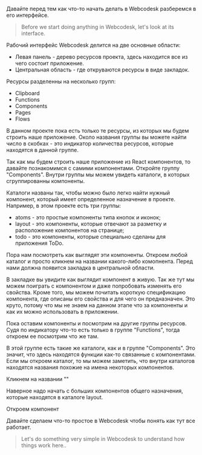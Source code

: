Давайте перед тем как что-то начать делать в Webcodesk разберемся в его интерфейсе. 

> Before we start doing anything in Webcodesk, let's look at its interface.

Рабочий интерфейс Webcodesk делится на две основные области:
* Левая панель - дерево ресурсов проекта, здесь находится все из чего состоит приложение.
* Центральная область - где откруваются ресурсы в виде закладок.

Ресурсы разделенны на несколько групп:
* Clipboard
* Functions
* Components
* Pages
* Flows

В данном проекте пока есть только те ресурсы, из которых мы будем строить наше приложение.
Около названия группы вы можете найти число в скобках - это индикатор количества ресурсов, которые находятся в данной группе.

Так как мы будем строить наше приложение из React компонентов, то давайте познакомимся с самими компонентами.
Откройте группу "Components". Внутри группы мы можем увидеть каталоги, в которых сгруппированны компоненты.

Каталоги названы так, чтобы можно было легко найти нужный компонент, который имеет определенное назначение в проекте.
Например, в этом проекте есть три группы:
* atoms - это простые компоненты типа кнопок и иконок;
* layout - это компоненты, которые отвечают за разметку и расположение компонентов на странице;
* todo - это компоненты, которые специально сделаны для приложения ToDo.

Пора нам посмотреть как выглядят эти компоненты. Откроем любой каталог и просто кликнем на названии какого-либо комопнента.
Перед нами должна появится закладка в центральной области.

В закладке вы увидите как выглядит компонент в живую. Так же тут мы можем поиграть с компонентом и даже попробовать изменять его свойства.
Кроме того, мы можем почитать короткую спецификацию компонента, где описаны его свойства и для чего он предназначен.
Это круто, потому что мы не знаем на данном этапе что за компоненты и как их можно использовать в приложении. 

Пока оставим компоненты и посмотрим на другие группы ресурсов. Судя по индикатору что-то есть только в группе "Functions", тогда откроем ее посмотрим что же там.

В этой группе есть такие же каталоги, как и в группе "Components". Это значит, что здесь находятся функции как-то связанные с компонентами.
Если мы откроем каталог, то мы можем заметить, что внутри каталогов находятся названия похожие на имена некоторых компонентов.

Кликнем на названии ""  

Наверное надо начать с больших компонентов общего назначения, которые находятся в каталоге layout.

Откроем компонент

Давайте сделаем что-то простое в Webcodesk чтобы понять как тут все работает. 

> Let's do something very simple in Webcodesk to understand how things work here..

